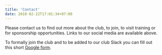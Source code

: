 ```yaml
---
title: 'Contact'
date: 2018-02-22T17:01:34+07:00
---
```


Please contact us to find out more about the club, to join, to visit training or for sponsorship opportunities. Links to our social media are available above. 

To formally join the club and to be added to our club Slack you can fill out this short [Google form](https://forms.gle/kCMLUgkp3QKbEZbaA). 

